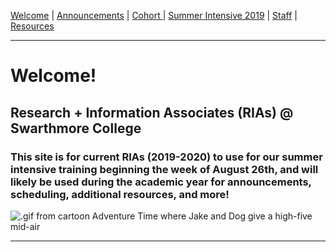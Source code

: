 [Welcome](https://www.example.com) | [Announcements](https://www.example.com) | [Cohort ](https://www.example.com) | [Summer Intensive 2019](https://www.example.com) | [Staff](https://www.example.com) | [Resources](https://www.example.com)

---

# Welcome!

## Research + Information Associates (RIAs) @ Swarthmore College

### This site is for current RIAs (2019-2020) to use for our summer intensive training beginning the week of August 26th, and will likely be used during the academic year for announcements, scheduling, additional resources, and more!

![.gif from cartoon Adventure Time where Jake and Dog give a high-five mid-air](https://giphy.com/gifs/adventure-time-high-five-jake-the-dog-8vAD2l1DohNL2)

---

